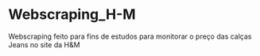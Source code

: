 # Webscraping_H-M
Webscraping feito para fins de estudos para monitorar o preço das calças Jeans no site da H&amp;M 
